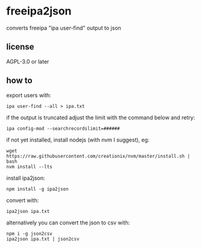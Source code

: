 # freeipa2json
converts freeipa "ipa user-find" output to json

## license
AGPL-3.0 or later

## how to
export users with:
```
ipa user-find --all > ipa.txt
```

if the output is truncated adjust the limit with the command below and retry:
```
ipa config-mod --searchrecordslimit=######
```

if not yet installed, install nodejs (with nvm I suggest), eg:
```
wget https://raw.githubusercontent.com/creationix/nvm/master/install.sh | bash
nvm install --lts
```

install ipa2json:
```
npm install -g ipa2json
```

convert with:
```
ipa2json ipa.txt
```

alternatively you can convert the json to csv with:
```
npm i -g json2csv
ipa2json ipa.txt | json2csv
```

